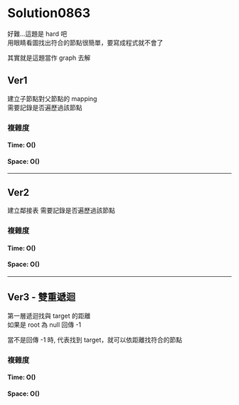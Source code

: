# Solution0863

好難...這題是 hard 吧  
用眼睛看圖找出符合的節點很簡單，要寫成程式就不會了  

其實就是這題當作 graph 去解

## Ver1

建立子節點對父節點的 mapping  
需要記錄是否遍歷過該節點

### 複雜度

#### Time: O()

#### Space: O()

---

## Ver2

建立鄰接表
需要記錄是否遍歷過該節點

### 複雜度

#### Time: O()

#### Space: O()

---

## Ver3 - 雙重遞迴

第一層遞迴找與 target 的距離  
如果是 root 為 null 回傳 -1

當不是回傳 -1 時, 代表找到 target，就可以依距離找符合的節點

### 複雜度

#### Time: O()

#### Space: O()